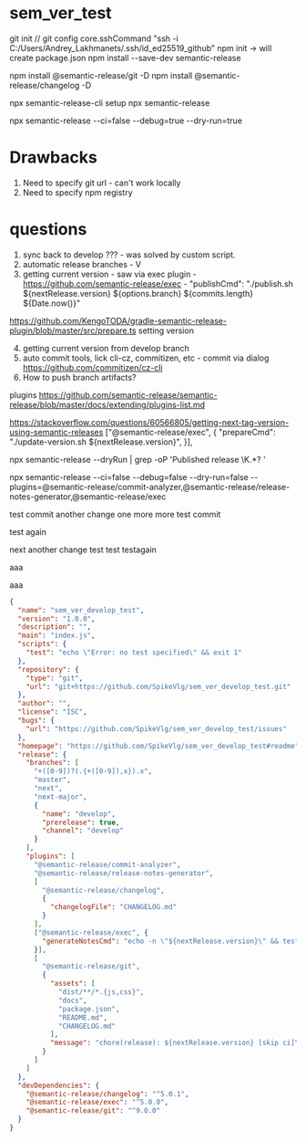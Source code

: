 # sem_ver_test

git init
// git config core.sshCommand "ssh -i C:/Users/Andrey_Lakhmanets/.ssh/id_ed25519_github"
npm init -> will create package.json
npm install --save-dev semantic-release


npm install @semantic-release/git -D
npm install @semantic-release/changelog -D


npx semantic-release-cli setup
npx semantic-release

npx semantic-release --ci=false --debug=true --dry-run=true


# Drawbacks
1. Need to specify git url - can't work locally
2. Need to specify npm registry

# questions
1. sync back to develop ??? - was solved by custom script.
2. automatic release branches - V
3. getting current version - saw via exec plugin - https://github.com/semantic-release/exec - "publishCmd": "./publish.sh ${nextRelease.version} ${options.branch} ${commits.length} ${Date.now()}"

https://github.com/KengoTODA/gradle-semantic-release-plugin/blob/master/src/prepare.ts
setting version

4. getting current version from develop branch
5. auto commit tools, lick cli-cz, commitizen, etc - commit via dialog https://github.com/commitizen/cz-cli
6. How to push branch artifacts?

plugins
https://github.com/semantic-release/semantic-release/blob/master/docs/extending/plugins-list.md


https://stackoverflow.com/questions/60566805/getting-next-tag-version-using-semantic-releases
 ["@semantic-release/exec", {
  "prepareCmd": "./update-version.sh ${nextRelease.version}",
}],

npx semantic-release --dryRun | grep -oP 'Published release \K.*? '


npx semantic-release --ci=false --debug=false --dry-run=false --plugins=@semantic-release/commit-analyzer,@semantic-release/release-notes-generator,@semantic-release/exec


test commit
another change
one more
more
test commit

test again

next 
another change
test
test
testagain




aaa



aaa






```json
{
  "name": "sem_ver_develop_test",
  "version": "1.0.0",
  "description": "",
  "main": "index.js",
  "scripts": {
    "test": "echo \"Error: no test specified\" && exit 1"
  },
  "repository": {
    "type": "git",
    "url": "git+https://github.com/SpikeVlg/sem_ver_develop_test.git"
  },
  "author": "",
  "license": "ISC",
  "bugs": {
    "url": "https://github.com/SpikeVlg/sem_ver_develop_test/issues"
  },
  "homepage": "https://github.com/SpikeVlg/sem_ver_develop_test#readme",
  "release": {
    "branches": [
      "+([0-9])?(.{+([0-9]),x}).x",
      "master",
      "next",
      "next-major",
      {
        "name": "develop",
        "prerelease": true,
        "channel": "develop"
      }
    ],
    "plugins": [
      "@semantic-release/commit-analyzer",
      "@semantic-release/release-notes-generator",
      [
        "@semantic-release/changelog",
        {
          "changelogFile": "CHANGELOG.md"
        }
      ],
      ["@semantic-release/exec", {
        "generateNotesCmd": "echo -n \"${nextRelease.version}\" && test.bat ${nextRelease.version} ${options.branch} ${commits.length} ${Date.now()}"
      }],
      [
        "@semantic-release/git",
        {
          "assets": [
            "dist/**/*.{js,css}",
            "docs",
            "package.json",
            "README.md",
            "CHANGELOG.md"
          ],
          "message": "chore(release): ${nextRelease.version} [skip ci]\n\n${nextRelease.notes}"
        }
      ]
    ]
  },
  "devDependencies": {
    "@semantic-release/changelog": "^5.0.1",
    "@semantic-release/exec": "^5.0.0",
    "@semantic-release/git": "^9.0.0"
  }
}

```